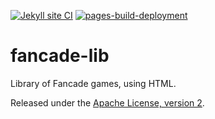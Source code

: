 [![Jekyll site CI](https://github.com/Tyler887/fancade-lib/actions/workflows/jekyll.yml/badge.svg)](https://github.com/Tyler887/fancade-lib/actions/workflows/jekyll.yml)
[![pages-build-deployment](https://github.com/Tyler887/fancade-lib/actions/workflows/pages/pages-build-deployment/badge.svg)](https://github.com/Tyler887/fancade-lib/actions/workflows/pages/pages-build-deployment)
# fancade-lib
Library of Fancade games, using HTML.

Released under the [Apache License, version 2](https://github.com/Tyler887/fancade-lib/blob/main/LICENSE).
